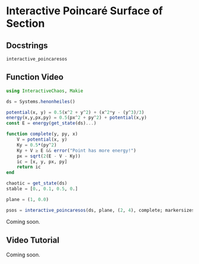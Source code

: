 # Interactive Poincaré Surface of Section
## Docstrings
```@docs
interactive_poincaresos
```

## Function Video
```julia
using InteractiveChaos, Makie

ds = Systems.henonheiles()

potential(x, y) = 0.5(x^2 + y^2) + (x^2*y - (y^3)/3)
energy(x,y,px,py) = 0.5(px^2 + py^2) + potential(x,y)
const E = energy(get_state(ds)...)

function complete(y, py, x)
    V = potential(x, y)
    Ky = 0.5*(py^2)
    Ky + V ≥ E && error("Point has more energy!")
    px = sqrt(2(E - V - Ky))
    ic = [x, y, px, py]
    return ic
end

chaotic = get_state(ds)
stable = [0., 0.1, 0.5, 0.]

plane = (1, 0.0)

psos = interactive_poincaresos(ds, plane, (2, 4), complete; markersizes = (-5, -1))
```

Coming soon.

## Video Tutorial
Coming soon.
